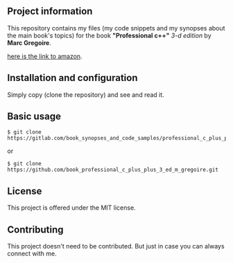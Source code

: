 Project information
-------------------

This repository contains my files (my code snippets and my synopses about the main book's topics) 
for the book **"Professional c++"** *3-d edition* by **Marc Gregoire**.
 
[here is the link to amazon](http://www.amazon.com/Professional-C-Marc-Gregoire/dp/1118858050).


Installation and configuration
-------------------------------
 
Simply copy (clone the repository) and see and read it.

 
Basic usage
-----------

```
$ git clone https://gitlab.com/book_synopses_and_code_samples/professional_c_plus_plus_3_ed_m_gregoire.git
```

or

```
$ git clone https://github.com/book_professional_c_plus_plus_3_ed_m_gregoire.git
```

 
License
---------

This project is offered under the MIT license.


Contributing
--------------

This project doesn't need to be contributed.
But just in case you can always connect with me.


